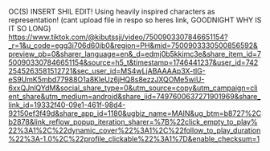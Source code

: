 OC(S) INSERT SHIL EDIT! Using heavily inspired characters as representation!
(cant upload file in respo so heres link, GOODNIGHT WHY IS IT SO LONG)
https://www.tiktok.com/@kibutssji/video/7500903307846651154?_r=1&u_code=egg3i706d60jb0&region=PH&mid=7500903330500856592&preview_pb=0&sharer_language=en&_d=edmj0b5kkimc3e&share_item_id=7500903307846651154&source=h5_t&timestamp=1746441237&user_id=7422545263581512721&sec_user_id=MS4wLjABAAAAp3X-tlG-eS9UmK5mbd77988O1a8KleUz6jHQ8s8ezzJXQOMe5wiU-6xxQJnlQYdM&social_share_type=0&utm_source=copy&utm_campaign=client_share&utm_medium=android&share_iid=7497600637271901969&share_link_id=19332f40-09e1-461f-98d4-92150ef3f49d&share_app_id=1180&ugbiz_name=MAIN&ug_btm=b8727%2Cb2878&link_reflow_popup_iteration_sharer=%7B%22click_empty_to_play%22%3A1%2C%22dynamic_cover%22%3A1%2C%22follow_to_play_duration%22%3A-1.0%2C%22profile_clickable%22%3A1%7D&enable_checksum=1
